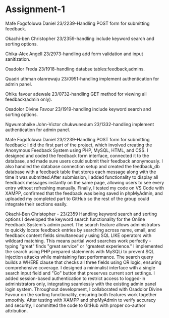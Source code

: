 # Assignment-1

Mafe Fogofoluwa Daniel 23/2239-Handling POST form for submitting feedback.

Okachi-ben Christopher 23/2359-handling include keyword search and sorting options.

Chika-Alex Angell 23/2973-handling add form validation and input sanitization.

Osadolor Freda 23/1918-handling databse tables:feedback,admins.

Quadri uthman olanrewaju 23/0951-handling implement authentication for admin panel.

Ohiku favour adewale 23/0732-handling GET method for viewing all feedback(admin only).

Osadolor Divine Favour 23/1919-handling include keyword search and sorting options.

Ngwumohaike John-Victor chukwunedum 23/1332-handling implement authentication for admin panel.


Mafe Fogofoluwa Daniel 23/2239-Handling POST form for submitting feedback:
I did the first part of the project, which involved creating the Anonymous Feedback System using PHP, MySQL, HTML, and CSS.
I designed and coded the feedback form interface, connected it to the database, and made sure users could submit their feedback anonymously.
I also handled the database connection setup and created the feedback_db database with a feedback table that stores each message along with the time it was submitted.After submission, I added functionality to display all feedback messages instantly on the same page, allowing users to see every entry without refreshing manually.
Finally, I tested my code on VS Code with XAMPP, confirmed that the feedback was being saved in phpMyAdmin, and uploaded my completed part to GitHub so the rest of the group could integrate their sections easily.

Okachi-Ben Christopher - 23/2359
Handling keyword search and sorting options
I developed the keyword search functionality for the Online Feedback System's admin panel. The search feature allows administrators to quickly locate feedback entries by searching across name, email, and feedback content fields simultaneously using SQL LIKE operators with wildcard matching. This means partial word searches work perfectly - typing "great" finds "great service" or "greatest experience."
I implemented the search using PHP prepared statements with MySQLi to prevent SQL injection attacks while maintaining fast performance. The search query builds a WHERE clause that checks all three fields using OR logic, ensuring comprehensive coverage. I designed a minimalist interface with a single search input field and "Go" button that preserves current sort settings.
I added session-based authentication to restrict access to logged-in administrators only, integrating seamlessly with the existing admin panel login system. Throughout development, I collaborated with Osadolor Divine Favour on the sorting functionality, ensuring both features work together smoothly. After testing with XAMPP and phpMyAdmin to verify accuracy and security, I committed the code to GitHub with proper co-author attribution.
